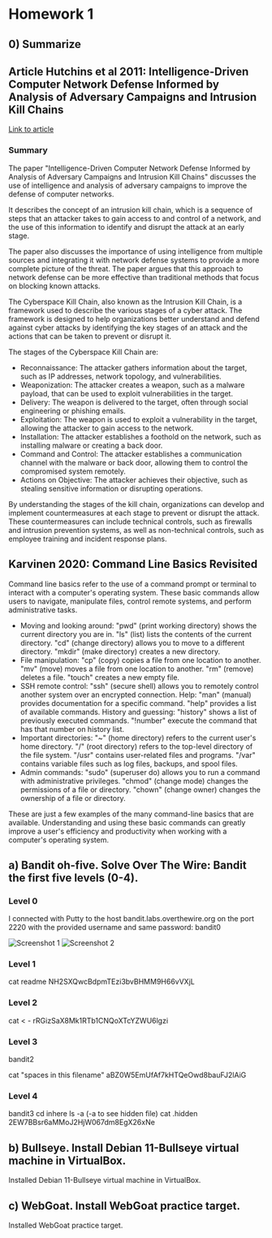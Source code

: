 # Homework 1

## 0) Summarize
## Article Hutchins et al 2011: Intelligence-Driven Computer Network Defense Informed by Analysis of Adversary Campaigns and Intrusion Kill Chains
[Link to article](https://lockheedmartin.com/content/dam/lockheed-martin/rms/documents/cyber/LM-White-Paper-Intel-Driven-Defense.pdf "PDF document")

### Summary

The paper "Intelligence-Driven Computer Network Defense Informed by Analysis of Adversary Campaigns and Intrusion Kill Chains" discusses the use of intelligence and analysis of adversary campaigns to improve the defense of computer networks. 

It describes the concept of an intrusion kill chain, which is a sequence of steps that an attacker takes to gain access to and control of a network, and the use of this information to identify and disrupt the attack at an early stage. 

The paper also discusses the importance of using intelligence from multiple sources and integrating it with network defense systems to provide a more complete picture of the threat. The paper argues that this approach to network defense can be more effective than traditional methods that focus on blocking known attacks.

 The Cyberspace Kill Chain, also known as the Intrusion Kill Chain, is a framework used to describe the various stages of a cyber attack. The framework is designed to help organizations better understand and defend against cyber attacks by identifying the key stages of an attack and the actions that can be taken to prevent or disrupt it.

The stages of the Cyberspace Kill Chain are:

+ Reconnaissance: The attacker gathers information about the target, such as IP addresses, network topology, and vulnerabilities.
+ Weaponization: The attacker creates a weapon, such as a malware payload, that can be used to exploit vulnerabilities in the target.
+ Delivery: The weapon is delivered to the target, often through social engineering or phishing emails.
+ Exploitation: The weapon is used to exploit a vulnerability in the target, allowing the attacker to gain access to the network.
+ Installation: The attacker establishes a foothold on the network, such as installing malware or creating a back door.
+ Command and Control: The attacker establishes a communication channel with the malware or back door, allowing them to control the compromised system remotely.
+ Actions on Objective: The attacker achieves their objective, such as stealing sensitive information or disrupting operations.

By understanding the stages of the kill chain, organizations can develop and implement countermeasures at each stage to prevent or disrupt the attack. These countermeasures can include technical controls, such as firewalls and intrusion prevention systems, as well as non-technical controls, such as employee training and incident response plans.

## Karvinen 2020: Command Line Basics Revisited

Command line basics refer to the use of a command prompt or terminal to interact with a computer's operating system. These basic commands allow users to navigate, manipulate files, control remote systems, and perform administrative tasks.

+ Moving and looking around:
"pwd" (print working directory) shows the current directory you are in.
"ls" (list) lists the contents of the current directory.
"cd" (change directory) allows you to move to a different directory.
"mkdir" (make directory) creates a new directory.
+ File manipulation:
"cp" (copy) copies a file from one location to another.
"mv" (move) moves a file from one location to another.
"rm" (remove) deletes a file.
"touch" creates a new empty file.
+ SSH remote control:
"ssh" (secure shell) allows you to remotely control another system over an encrypted connection.
Help:
"man" (manual) provides documentation for a specific command.
"help" provides a list of available commands.
History and guessing:
"history" shows a list of previously executed commands.
"!number" execute the command that has that number on history list.
+ Important directories:
"~" (home directory) refers to the current user's home directory.
"/" (root directory) refers to the top-level directory of the file system.
"/usr" contains user-related files and programs.
"/var" contains variable files such as log files, backups, and spool files.
+ Admin commands:
"sudo" (superuser do) allows you to run a command with administrative privileges.
"chmod" (change mode) changes the permissions of a file or directory.
"chown" (change owner) changes the ownership of a file or directory.

These are just a few examples of the many command-line basics that are available. Understanding and using these basic commands can greatly improve a user's efficiency and productivity when working with a computer's operating system.


## a) Bandit oh-five. Solve Over The Wire: Bandit the first five levels (0-4).

### Level 0

I connected with Putty to the host bandit.labs.overthewire.org on the port 2220 with the provided username and same password: bandit0

![Screenshot 1](screenshots/1.png)
![Screenshot 2](screenshots/2.png)


### Level 1
cat readme
NH2SXQwcBdpmTEzi3bvBHMM9H66vVXjL

### Level 2
cat < -
rRGizSaX8Mk1RTb1CNQoXTcYZWU6lgzi

### Level 3
bandit2

cat "spaces in this filename"
aBZ0W5EmUfAf7kHTQeOwd8bauFJ2lAiG

### Level 4
bandit3
cd inhere
ls -a (-a to see hidden file)
cat .hidden
2EW7BBsr6aMMoJ2HjW067dm8EgX26xNe

## b) Bullseye. Install Debian 11-Bullseye virtual machine in VirtualBox.

Installed Debian 11-Bullseye virtual machine in VirtualBox.

## c) WebGoat. Install WebGoat practice target. 

Installed WebGoat practice target.
